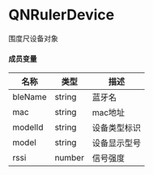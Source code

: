 # QNRulerDevice

围度尺设备对象

#### 成员变量

| 名称    | 类型   | 描述         |
| ------- | ------ | ------------ |
| bleName | string | 蓝牙名       |
| mac     | string | mac地址      |
| modelId | string | 设备类型标识 |
| model   | string | 设备显示型号 |
| rssi    | number | 信号强度     |
